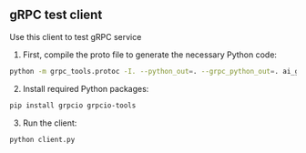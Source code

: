 ## gRPC test client

Use this client to test gRPC service

1. First, compile the proto file to generate the necessary Python code:
```bash
python -m grpc_tools.protoc -I. --python_out=. --grpc_python_out=. ai_gateway.proto
```

2. Install required Python packages:
```bash
pip install grpcio grpcio-tools
```

3. Run the client:
```
python client.py
```